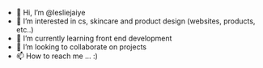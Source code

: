 - 👋 Hi, I’m @lesliejaiye
- 👀 I’m interested in cs, skincare and product design (websites, products, etc..)
- 🌱 I’m currently learning front end development
- 💞️ I’m looking to collaborate on projects
- 📫 How to reach me ... :)

<!---
lesliejaiye/lesliejaiye is a ✨ special ✨ repository because its `README.md` (this file) appears on your GitHub profile.
You can click the Preview link to take a look at your changes.
--->
